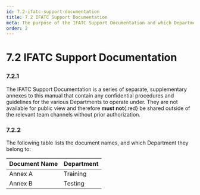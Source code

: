 ```yaml
---
id: 7.2-ifatc-support-documentation
title: 7.2 IFATC Support Documentation
meta: The purpose of the IFATC Support Documentation and which Department each annex belongs to.
order: 2
---
```


# 7.2  IFATC Support Documentation

 

### 7.2.1    

The IFATC Support Documentation is a series of separate, supplementary annexes to this manual that contain any confidential procedures and guidelines for the various Departments to operate under. They are not available for public view and therefore **must not**{.red} be shared outside of the relevant team channels without prior authorization.



### 7.2.2

The following table lists the document names, and which Department they belong to:



| Document Name | Department |
| ------------- | ---------- |
| Annex A       | Training   |
| Annex B       | Testing    |

